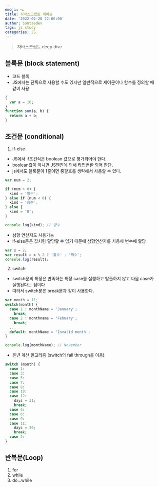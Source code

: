 ```yaml
---
emoji: 🪤
title: 자바스크립트 제어문
date: '2022-02-28 22:00:00'
author: bontaedev
tags: js study
categories: JS
---
```


> 자바스크립트 deep dive

## 블록문 (block statement)

- 코드 블록
- JS에서는 단독으로 사용할 수도 있지만 일반적으로 제어문이나 함수를 정의할 때 같이 사용

```js
{
  var a = 10;
}
function sum(a, b) {
  return a + b;
}
```

## 조건문 (conditional)

1. if-else

- JS에서 if조건식은 boolean 값으로 평가되어야 한다.
- boolean값이 아니면 JS엔진에 의해 타입변환 되어 판단.
- js에서도 블록문이 1줄이면 중괄호를 생략해서 사용할 수 있다.

```js
var num = 2;

if (num > 0) {
  kind = '양수';
} else if (num < 0) {
  kind = '음수';
} else {
  kind = '0';
}

console.log(kind); // 양수
```

- 삼항 연산자도 사용가능
- if-else문은 값처럼 할당할 수 없기 때문에 삼항연산자를 사용해 변수에 할당

```js
var x = 2;
var result = x % 2 ? '홀수' : '짝수';
console.log(result);
```

2. switch

- switch문의 특징은 만족하는 특정 case를 실행하고 탈출하지 않고 다음 case가 실행된다는 점이다
- 따라서 switch문은 break문과 같이 사용한다.

```js
var month = 11;
switch(month) {
  case 1 : monthName = 'January';
    break;
  case 2 : monthname = 'Febuary';
    break;
  ...
  default: monthName = 'Invalid month';
}

console.log(monthName); // November
```

- 윤년 계산 알고리즘 (switch의 fall through를 이용)

```js
switch (month) {
  case 1:
  case 3:
  case 5:
  case 7:
  case 8:
  case 10:
  case 12:
    days = 31;
    break;
  case 4:
  case 6:
  case 9:
  case 11:
    days = 30;
    break;
  case 2:
}
```

## 반복문(Loop)

1. for
2. while
3. do...while
